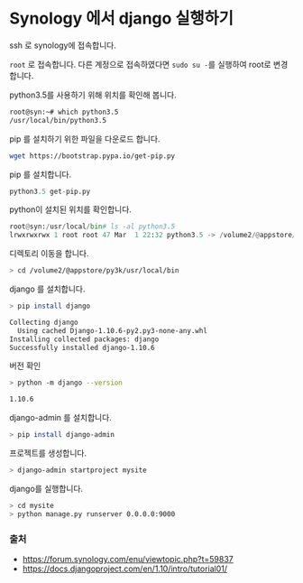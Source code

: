 # Synology 에서 django 실행하기

ssh 로 synology에 접속합니다. 

`root` 로 접속합니다. 다른 계정으로 접속하였다면 `sudo su -`를 실행하여 root로 변경합니다. 

python3.5를 사용하기 위해 위치를 확인해 봅니다.

```sh
root@syn:~# which python3.5
/usr/local/bin/python3.5
```

pip 를 설치하기 위한 파일을 다운로드 합니다.

```sh
wget https://bootstrap.pypa.io/get-pip.py
```

pip 를 설치합니다. 

```python
python3.5 get-pip.py
```

python이 설치된 위치를 확인합니다. 

```python
root@syn:/usr/local/bin# ls -al python3.5
lrwxrwxrwx 1 root root 47 Mar  1 22:32 python3.5 -> /volume2/@appstore/py3k/usr/local/bin/python3.5
```

디렉토리 이동을 합니다. 

```sh
> cd /volume2/@appstore/py3k/usr/local/bin
```

django 를 설치합니다. 

```sh
> pip install django

Collecting django
  Using cached Django-1.10.6-py2.py3-none-any.whl
Installing collected packages: django
Successfully installed django-1.10.6
```

버전 확인

```sh
> python -m django --version

1.10.6
```

django-admin 를 설치합니다. 

```sh
> pip install django-admin
```


프로젝트를 생성합니다. 

```sh
> django-admin startproject mysite
```

django를 실행합니다. 

```sh
> cd mysite
> python manage.py runserver 0.0.0.0:9000
```

### 출처
- https://forum.synology.com/enu/viewtopic.php?t=59837
- https://docs.djangoproject.com/en/1.10/intro/tutorial01/

